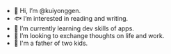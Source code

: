- :snake: Hi, I’m @kuiyonggen.
- :fish: I’m interested in reading and writing.
- :monkey: I’m currently learning dev skills of apps.
- :pig: I’m looking to exchange thoughts on life and work.
- :man: I'm a father of two kids.


<!---
kuiyonggen/kuiyonggen is a ✨ special ✨ repository because its `README.md` (this file) appears on your GitHub profile.
You can click the Preview link to take a look at your changes.
--->
